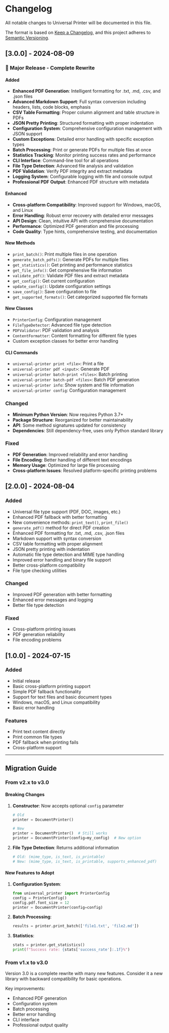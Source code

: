 # Changelog

All notable changes to Universal Printer will be documented in this file.

The format is based on [Keep a Changelog](https://keepachangelog.com/en/1.0.0/),
and this project adheres to [Semantic Versioning](https://semver.org/spec/v2.0.0.html).

## [3.0.0] - 2024-08-09

### 🎉 Major Release - Complete Rewrite

#### Added
- **Enhanced PDF Generation**: Intelligent formatting for .txt, .md, .csv, and .json files
- **Advanced Markdown Support**: Full syntax conversion including headers, lists, code blocks, emphasis
- **CSV Table Formatting**: Proper column alignment and table structure in PDFs
- **JSON Pretty Printing**: Structured formatting with proper indentation
- **Configuration System**: Comprehensive configuration management with JSON support
- **Custom Exceptions**: Detailed error handling with specific exception types
- **Batch Processing**: Print or generate PDFs for multiple files at once
- **Statistics Tracking**: Monitor printing success rates and performance
- **CLI Interface**: Command-line tool for all operations
- **File Type Detection**: Advanced file analysis and validation
- **PDF Validation**: Verify PDF integrity and extract metadata
- **Logging System**: Configurable logging with file and console output
- **Professional PDF Output**: Enhanced PDF structure with metadata

#### Enhanced
- **Cross-platform Compatibility**: Improved support for Windows, macOS, and Linux
- **Error Handling**: Robust error recovery with detailed error messages
- **API Design**: Clean, intuitive API with comprehensive documentation
- **Performance**: Optimized PDF generation and file processing
- **Code Quality**: Type hints, comprehensive testing, and documentation

#### New Methods
- `print_batch()`: Print multiple files in one operation
- `generate_batch_pdfs()`: Generate PDFs for multiple files
- `get_statistics()`: Get printing and performance statistics
- `get_file_info()`: Get comprehensive file information
- `validate_pdf()`: Validate PDF files and extract metadata
- `get_config()`: Get current configuration
- `update_config()`: Update configuration settings
- `save_config()`: Save configuration to file
- `get_supported_formats()`: Get categorized supported file formats

#### New Classes
- `PrinterConfig`: Configuration management
- `FileTypeDetector`: Advanced file type detection
- `PDFValidator`: PDF validation and analysis
- `ContentFormatter`: Content formatting for different file types
- Custom exception classes for better error handling

#### CLI Commands
- `universal-printer print <file>`: Print a file
- `universal-printer pdf <input>`: Generate PDF
- `universal-printer batch-print <files>`: Batch printing
- `universal-printer batch-pdf <files>`: Batch PDF generation
- `universal-printer info`: Show system and file information
- `universal-printer config`: Configuration management

### Changed
- **Minimum Python Version**: Now requires Python 3.7+
- **Package Structure**: Reorganized for better maintainability
- **API**: Some method signatures updated for consistency
- **Dependencies**: Still dependency-free, uses only Python standard library

### Fixed
- **PDF Generation**: Improved reliability and error handling
- **File Encoding**: Better handling of different text encodings
- **Memory Usage**: Optimized for large file processing
- **Cross-platform Issues**: Resolved platform-specific printing problems

## [2.0.0] - 2024-08-04

### Added
- Universal file type support (PDF, DOC, images, etc.)
- Enhanced PDF fallback with better formatting
- New convenience methods: `print_text()`, `print_file()`
- `generate_pdf()` method for direct PDF creation
- Enhanced PDF formatting for .txt, .md, .csv, .json files
- Markdown support with syntax conversion
- CSV table formatting with proper alignment
- JSON pretty printing with indentation
- Automatic file type detection and MIME type handling
- Improved error handling and binary file support
- Better cross-platform compatibility
- File type checking utilities

### Changed
- Improved PDF generation with better formatting
- Enhanced error messages and logging
- Better file type detection

### Fixed
- Cross-platform printing issues
- PDF generation reliability
- File encoding problems

## [1.0.0] - 2024-07-15

### Added
- Initial release
- Basic cross-platform printing support
- Simple PDF fallback functionality
- Support for text files and basic document types
- Windows, macOS, and Linux compatibility
- Basic error handling

### Features
- Print text content directly
- Print common file types
- PDF fallback when printing fails
- Cross-platform support

---

## Migration Guide

### From v2.x to v3.0

#### Breaking Changes
1. **Constructor**: Now accepts optional `config` parameter
   ```python
   # Old
   printer = DocumentPrinter()
   
   # New
   printer = DocumentPrinter()  # Still works
   printer = DocumentPrinter(config=my_config)  # New option
   ```

2. **File Type Detection**: Returns additional information
   ```python
   # Old: (mime_type, is_text, is_printable)
   # New: (mime_type, is_text, is_printable, supports_enhanced_pdf)
   ```

#### New Features to Adopt
1. **Configuration System**:
   ```python
   from universal_printer import PrinterConfig
   config = PrinterConfig()
   config.pdf.font_size = 12
   printer = DocumentPrinter(config=config)
   ```

2. **Batch Processing**:
   ```python
   results = printer.print_batch(['file1.txt', 'file2.md'])
   ```

3. **Statistics**:
   ```python
   stats = printer.get_statistics()
   print(f"Success rate: {stats['success_rate']:.1f}%")
   ```

### From v1.x to v3.0

Version 3.0 is a complete rewrite with many new features. Consider it a new library with backward compatibility for basic operations.

Key improvements:
- Enhanced PDF generation
- Configuration system
- Batch processing
- Better error handling
- CLI interface
- Professional output quality